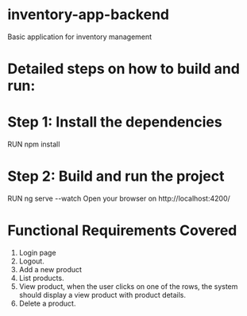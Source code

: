 # inventory-app-backend
Basic application for inventory management

# Detailed steps on how to build and run:

# Step 1: Install the dependencies
RUN npm install

# Step 2: Build and run the project
RUN ng serve --watch
Open your browser on http://localhost:4200/

# Functional Requirements Covered
1. Login page
2. Logout.
3. Add a new product
4. List products.
5. View product, when the user clicks on one of the rows, the system should display a view product with product details.
6. Delete a product.
